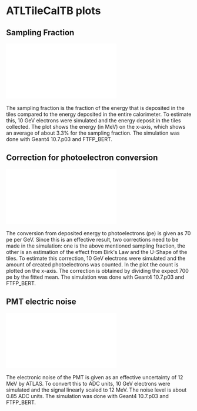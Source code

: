 # ATLTileCalTB plots

## Sampling Fraction

![[PDF](./sampling_fraction.pdf)](./sampling_fraction.pdf)

The sampling fraction is the fraction of the energy that is deposited in the tiles compared to the
energy deposited in the entire calorimeter. To estimate this, 10 GeV electrons were simulated and
the energy deposit in the tiles collected. The plot shows the energy (in MeV) on the x-axis, which
shows an average of about 3.3% for the sampling fraction.
The simulation was done with Geant4 10.7.p03 and FTFP_BERT.

## Correction for photoelectron conversion

![[PDF](./pe_conversion_correction.pdf)](./pe_conversion_correction.pdf)

The conversion from deposited energy to photoelectrons (pe) is given as 70 pe per GeV. Since this
is an effective result, two corrections need to be made in the simulation: one is the above
mentioned sampling fraction, the other is an estimation of the effect from Birk's Law and the
U-Shape of the tiles. To estimate this correction, 10 GeV electrons were simulated and the amount
of created photoelectrons was counted. In the plot the count is plotted on the x-axis. The
correction is obtained by dividing the expect 700 pe by the fitted mean.
The simulation was done with Geant4 10.7.p03 and FTFP_BERT.

## PMT electric noise

![[PDF](./pmt_noise.pdf)](./pmt_noise.pdf)

The electronic noise of the PMT is given as an effective uncertainty of 12 MeV by ATLAS. To convert
this to ADC units, 10 GeV electrons were simulated and the signal linearly scaled to 12 MeV. The
noise level is about 0.85 ADC units.
The simulation was done with Geant4 10.7.p03 and FTFP_BERT.
